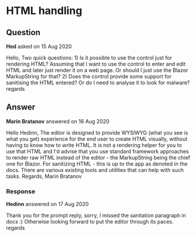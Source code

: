 # HTML handling

## Question

**Hed** asked on 15 Aug 2020

Hello, Two quick questions: 1) Is it possible to use the control just for rendering HTML? Assuming that I want to use the control to enter and edit HTML and later just render it on a web page. Or should I just use the Blazor MarkupString for that? 2) Does the control provide some support for sanitising the HTML entered? Or do I need to analyse it to look for malware? regards

## Answer

**Marin Bratanov** answered on 16 Aug 2020

Hello Hedinn, The editor is designed to provide WYSIWYG (what you see is what you get) experience for the end user to create HTML visually, without having to know how to write HTML. It is not a rendering helper for you to use that HTML and I'd advise that you use standard framework approaches to render raw HTML instead of the editor - the MarkupString being the chief one for Blazor. For sanitizing HTML - this is up to the app as denoted in the docs. There are various existing tools and utilities that can help with such tasks. Regards, Marin Bratanov

### Response

**Hedinn** answered on 17 Aug 2020

Thank you for the prompt reply, sorry, I missed the sanitation paragraph in docs :) Otherwise looking forward to put the editor through its paces. regards

